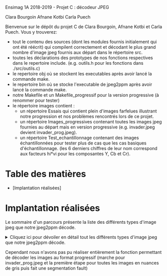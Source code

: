 Ensimag 1A 2018-2019 - Projet C : décodeur JPEG

Clara Bourgoin
Afnane Kotbi
Carla Puech

Bienvenue sur le dépôt du projet C de Clara Bourgoin, Afnane Kotbi et Carla Puech.
Vous y trouverez:

- tout le contenu des sources (dont les modules fournis initialement qui ont été réécrit) qui compilent correctement et décodant le plus grand nombre d'image jpeg fournis aux départ dans le répertoire src.
- toutes les déclarations des prototypes de nos fonctions respectives dans le repertoire include. (e.g. outils.h pour les fonctions dans ./src/outils.c)
- le repertoire obj où se stockent les executables après avoir lancé la commande make.
- le repertoire bin où se stocke l'executable de jpeg2ppm après avoir lancé la commande make.
- notre Makefile et un Makefile_progressif pour la version progressive (à renommer pour tester)
- le répertoire images contient : 
    - un répertoire Essais qui contient plein d'images farfelues illustrant notre progression et nos problèmes rencontrés lors de ce projet.
    - un répertoire Images_progressives contenant toutes les images jpeg fournies au départ mais en version progressive (e.g. invader.jpeg devient invader_prog.jpeg).
    - un répertoire Test_echantillonnage contenant des images échantillonnées pour tester plus de cas que les cas basiques d'échantillonnage. (les 6 derniers chiffres de leur nom correspond aux facteurs hi*vi pour les composantes Y, Cb et Cr).

# Table des matières
- [Implantation réalisées]


# Implantation réalisées

Le sommaire d'un parcours présente la liste des différents types d'image jpeg que notre jpeg2ppm décode.

<details>
<summary> Cliquez ici pour dévoiler en détail tout les différents types d'image jpeg que notre jpeg2ppm décode. </summary>

1. Niveaux de gris (1 composante)
1. Taille 8 × 8 (un seul bloc)
1. Taille supérieure à un bloc
1. Troncature à droite
1. Troncature à gauche
1. Couleur (3 composantes YCbCr)
1. Troncature à droite et à gauche en même temps
1. Échantillonnage vertical
1. Échantillonnage horizontal
1. Échantillonnage vertical et horizontal en même temps
1. de trés grandes images
1. des échantillonnages moins courants (e.g. 2*1,2*1,1*1 ou 4*1,2*1,4*1 ou 2*2,2*2,2*1) 


</details>

Cependant nous n'avons pas pu réaliser entièrement la fonction permettant de décoder les images au format progressif (marche pour invader_prog.jpeg et la première étape pour toutes les images en nuances de gris puis fait une segmentation fault)

 

